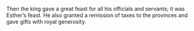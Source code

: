 Then the king gave a great feast for all his officials and servants; it was Esther’s feast. He also granted a remission of taxes to the provinces and gave gifts with royal generosity.
